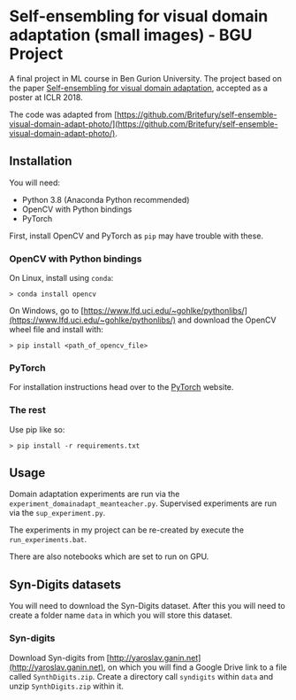 # Self-ensembling for visual domain adaptation (small images) - BGU Project

A final project in ML course in Ben Gurion University. 
The project based on the paper [Self-ensembling for visual domain adaptation](https://arxiv.org/abs/1706.05208),
accepted as a poster at ICLR 2018.

The code was adapted from 
[https://github.com/Britefury/self-ensemble-visual-domain-adapt-photo/](https://github.com/Britefury/self-ensemble-visual-domain-adapt-photo/).


## Installation

You will need:

- Python 3.8 (Anaconda Python recommended)
- OpenCV with Python bindings
- PyTorch

First, install OpenCV and PyTorch as `pip` may have trouble with these.

### OpenCV with Python bindings

On Linux, install using `conda`:

```> conda install opencv```

On Windows, go to [https://www.lfd.uci.edu/~gohlke/pythonlibs/](https://www.lfd.uci.edu/~gohlke/pythonlibs/) and
download the OpenCV wheel file and install with:

```> pip install <path_of_opencv_file>```

### PyTorch

For installation instructions head over to the [PyTorch](https://pytorch.org/) website.

### The rest

Use pip like so:

```> pip install -r requirements.txt```

## Usage

Domain adaptation experiments are run via the `experiment_domainadapt_meanteacher.py`.
Supervised experiments are run via the `sup_experiment.py`.

The experiments in my project can be re-created by execute the `run_experiments.bat`.

There are also notebooks which are set to run on GPU.

## Syn-Digits datasets

You will need to download the Syn-Digits dataset. After this you will need to create
a folder name `data` in which you will store this dataset.

### Syn-digits

Download Syn-digits from [http://yaroslav.ganin.net](http://yaroslav.ganin.net), on which you will find a Google Drive
link to a file called `SynthDigits.zip`. Create a directory call `syndigits` within `data` and unzip `SynthDigits.zip`
within it.
